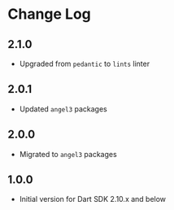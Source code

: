 
# Change Log

## 2.1.0

* Upgraded from `pedantic` to `lints` linter

## 2.0.1

* Updated `angel3` packages
  
## 2.0.0

* Migrated to `angel3` packages

## 1.0.0

* Initial version for Dart SDK 2.10.x and below

